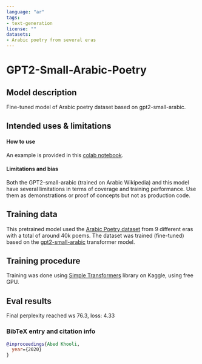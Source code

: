 ```yaml
---
language: "ar"
tags:
- text-generation
license: ""
datasets:
- Arabic poetry from several eras
---
```


# GPT2-Small-Arabic-Poetry

## Model description

Fine-tuned model of Arabic poetry dataset based on gpt2-small-arabic.

## Intended uses & limitations

#### How to use

An example is provided in this [colab notebook](https://colab.research.google.com/drive/1mRl7c-5v-Klx27EEAEOAbrfkustL4g7a?usp=sharing).

#### Limitations and bias

Both the GPT2-small-arabic (trained on Arabic Wikipedia) and this model have several limitations in terms of coverage and training performance. 
Use them as demonstrations or proof of concepts but not as production code.

## Training data

This pretrained model used the [Arabic Poetry dataset](https://www.kaggle.com/ahmedabelal/arabic-poetry) from 9 different eras with a total of around 40k poems. 
The dataset was trained (fine-tuned) based on the [gpt2-small-arabic](https://huggingface.co/akhooli/gpt2-small-arabic) transformer model.

## Training procedure

Training was done using [Simple Transformers](https://github.com/ThilinaRajapakse/simpletransformers) library on Kaggle, using free GPU.

## Eval results 
Final perplexity reached ws 76.3, loss: 4.33

### BibTeX entry and citation info

```bibtex
@inproceedings{Abed Khooli,
  year={2020}
}
```

